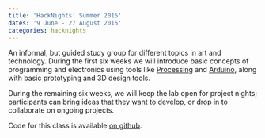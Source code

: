 ```yaml
---
title: 'HackNights: Summer 2015'
dates: '9 June - 27 August 2015'
categories: hacknights
---
```

An informal, but guided study group for different topics in art and technology. During the first six weeks we will introduce basic concepts of programming and electronics using tools like [Processing](https://processing.org/) and [Arduino](https://www.arduino.cc/), along with basic prototyping and 3D design tools.

During the remaining six weeks, we will keep the lab open for project nights; participants can bring ideas that they want to develop, or drop in to collaborate on ongoing projects.

Code for this class is available [on github](https://github.com/hacklabes/HackNights_Intro_2015June).

<img class="ngg_displayed_gallery mceItem" src="http://flab.space/nextgen-attach_to_post/preview/id--411" alt="" data-mce-placeholder="1" />
